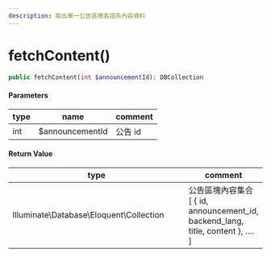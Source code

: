 ```yaml
---
description: 取出單一公告區塊各語系內容資料
---
```


# fetchContent()

```php
public fetchContent(int $announcementId): DBCollection
```

#### Parameters

| type | name            | comment |
| ---- | --------------- | ------- |
| int  | $announcementId | 公告 id   |

#### **Return Value**

<table><thead><tr><th width="359">type</th><th>comment</th></tr></thead><tbody><tr><td>Illuminate\Database\Eloquent\Collection</td><td>公告區塊內容集合<br>[ { id, announcement_id, backend_lang, title, content }, ....  ]</td></tr></tbody></table>

